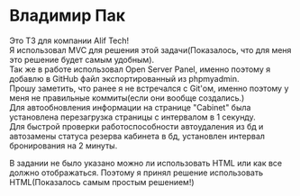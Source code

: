 # Владимир Пак
Это ТЗ для компании Alif Tech!<br>
Я использовал MVC для решения этой задачи(Показалось, что для меня это решение будет самым удобным).<br>
Так же в работе использовал Open Server Panel, именно поэтому я добавлю в GitHub файл экспортированный из phpmyadmin.<br>
Прошу заметить, что ранее я не встречался с Git'ом, именно поэтому у меня не правильные коммиты(если они вообще создались.)<br>
Для автообновления информации на странице "Cabinet" была установлена перезагрузка страницы с интервалом в 1 секунду.<br>
Для быстрой проверки работоспособности автоудаления из бд и автозамены статуса резерва кабинета в бд, установлен интервал бронирования на 2 минуты.<br>

В задании не было указано можно ли использовать HTML или как все должно отображаться. Поэтому я принял решение использовать HTML(Показалось самым простым решением!)<br>

